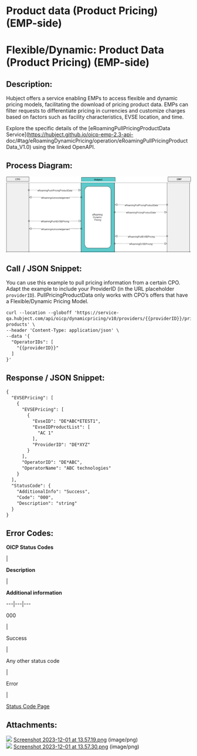 

# Product data (Product Pricing) (EMP-side)

# Flexible/Dynamic: Product Data (Product Pricing) (EMP-side)

## Description:

Hubject offers a service enabling EMPs to access flexible and dynamic pricing
models, facilitating the download of pricing product data. EMPs can filter
requests to differentiate pricing in currencies and customize charges based on
factors such as facility characteristics, EVSE location, and time.

Explore the specific details of the [eRoamingPullPricingProductData
Service](https://hubject.github.io/oicp-emp-2.3-api-
doc/#tag/eRoamingDynamicPricing/operation/eRoamingPullPricingProductData_V1.0)
using the linked OpenAPI.

## Process Diagram:

![](attachments/3626501026/3626501043.png?width=760)![](attachments/3626501026/3626501040.png?width=760)

## Call / JSON Snippet:

You can use this example to pull pricing information from a certain CPO. Adapt
the example to include your ProviderID (in the URL placeholder `providerID`).
PullPricingProductData only works with CPO’s offers that have a
Flexible/Dynamic Pricing Model.

    
    
    curl --location --globoff 'https://service-qa.hubject.com/api/oicp/dynamicpricing/v10/providers/{{providerID}}/pricing-products' \
    --header 'Content-Type: application/json' \
    --data '{
      "OperatorIDs": [
        "{{providerID}}"
      ]
    }'

## Response / JSON Snippet:

    
    
    {
      "EVSEPricing": [
        {
          "EVSEPricing": [
            {
              "EvseID": "DE*ABC*ETEST1",
              "EvseIDProductList": [
                "AC 1"
              ],
              "ProviderID": "DE*XYZ"
            }
          ],
          "OperatorID": "DE*ABC",
          "OperatorName": "ABC technologies"
        }
      ],
      "StatusCode": {
        "AdditionalInfo": "Success",
        "Code": "000",
        "Description": "string"
      }
    }

## Error Codes:

 **OICP Status Codes**

|

 **Description**

|

 **Additional information**  
  
---|---|---  
  
000

|

Success

|  
  
Any other status code

|

Error

|

[Status Code Page](FinalOICP-status-code_3626501182.html)  
  
## Attachments:

![](images/icons/bullet_blue.gif) [Screenshot 2023-12-01 at
13.57.19.png](attachments/3626501026/3626501040.png) (image/png)  
![](images/icons/bullet_blue.gif) [Screenshot 2023-12-01 at
13.57.30.png](attachments/3626501026/3626501043.png) (image/png)  



